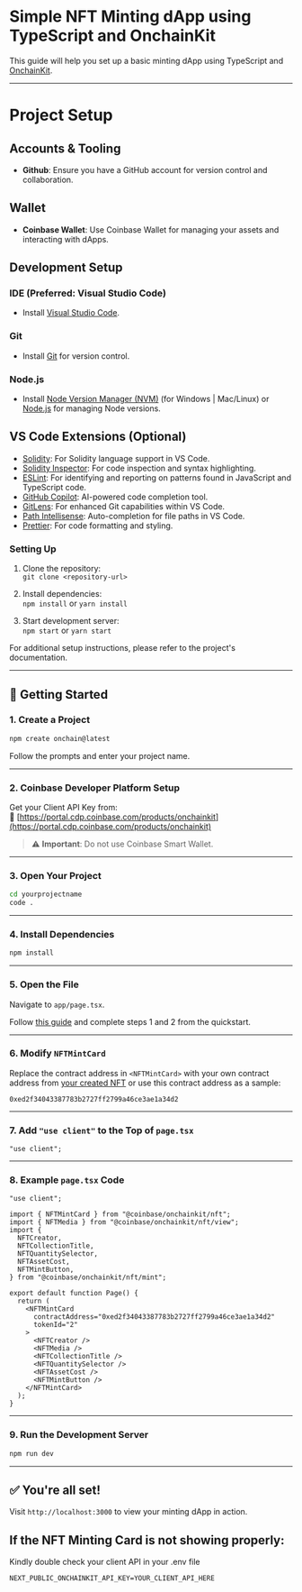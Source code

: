 # Simple NFT Minting dApp using TypeScript and OnchainKit

This guide will help you set up a basic minting dApp using TypeScript and [OnchainKit](https://docs.base.org/builderkits/onchainkit/).

---

# Project Setup

## Accounts & Tooling

- **Github**: Ensure you have a GitHub account for version control and collaboration.

## Wallet

- **Coinbase Wallet**: Use Coinbase Wallet for managing your assets and interacting with dApps.

## Development Setup

### IDE (Preferred: Visual Studio Code)

- Install [Visual Studio Code](https://code.visualstudio.com/).

### Git

- Install [Git](https://git-scm.com/) for version control.

### Node.js

- Install [Node Version Manager (NVM)](https://github.com/nvm-sh/nvm) (for Windows | Mac/Linux) or [Node.js](https://nodejs.org/en/) for managing Node versions.

## VS Code Extensions (Optional)

- [Solidity](https://marketplace.visualstudio.com/items?itemName=JuanBlanco.solidity): For Solidity language support in VS Code.
- [Solidity Inspector](https://marketplace.visualstudio.com/items?itemName=PraneshASP.vscode-solidity-inspector&fbclid=IwAR06u7pxaz64pHVdIi4EJxpurHagspg2sEjHusrTDdlkoYC38iKMiRqhgH0): For code inspection and syntax highlighting.
- [ESLint](https://marketplace.visualstudio.com/items?itemName=dbaeumer.vscode-eslint): For identifying and reporting on patterns found in JavaScript and TypeScript code.
- [GitHub Copilot](https://marketplace.visualstudio.com/items?itemName=GitHub.copilot): AI-powered code completion tool.
- [GitLens](https://marketplace.visualstudio.com/items?itemName=eamodio.gitlens): For enhanced Git capabilities within VS Code.
- [Path Intellisense](https://marketplace.visualstudio.com/items?itemName=christian-kohler.path-intellisense): Auto-completion for file paths in VS Code.
- [Prettier](https://marketplace.visualstudio.com/items?itemName=esbenp.prettier-vscode): For code formatting and styling.

### Setting Up

1. Clone the repository:  
   `git clone <repository-url>`

2. Install dependencies:  
   `npm install` or `yarn install`

3. Start development server:  
   `npm start` or `yarn start`

For additional setup instructions, please refer to the project's documentation.

---

## 🚀 Getting Started

### 1. Create a Project

```bash
npm create onchain@latest
```

Follow the prompts and enter your project name.

---

### 2. Coinbase Developer Platform Setup

Get your Client API Key from:  
🔗 [https://portal.cdp.coinbase.com/products/onchainkit](https://portal.cdp.coinbase.com/products/onchainkit)

> ⚠️ **Important**: Do not use Coinbase Smart Wallet.

---

### 3. Open Your Project

```bash
cd yourprojectname
code .
```

---

### 4. Install Dependencies

```bash
npm install
```

---

### 5. Open the File

Navigate to `app/page.tsx`.

Follow [this guide](https://docs.base.org/builderkits/onchainkit/mint/nft-mint-card) and complete steps 1 and 2 from the quickstart.

---

### 6. Modify `NFTMintCard`

Replace the contract address in `<NFTMintCard>` with your own contract address from [your created NFT](https://wallet.coinbase.com/assets/nft) or use this contract address as a sample:

```text
0xed2f34043387783b2727ff2799a46ce3ae1a34d2
```

---

### 7. Add `"use client"` to the Top of `page.tsx`

```tsx
"use client";
```

---

### 8. Example `page.tsx` Code

```tsx
"use client";

import { NFTMintCard } from "@coinbase/onchainkit/nft";
import { NFTMedia } from "@coinbase/onchainkit/nft/view";
import {
  NFTCreator,
  NFTCollectionTitle,
  NFTQuantitySelector,
  NFTAssetCost,
  NFTMintButton,
} from "@coinbase/onchainkit/nft/mint";

export default function Page() {
  return (
    <NFTMintCard
      contractAddress="0xed2f34043387783b2727ff2799a46ce3ae1a34d2"
      tokenId="2"
    >
      <NFTCreator />
      <NFTMedia />
      <NFTCollectionTitle />
      <NFTQuantitySelector />
      <NFTAssetCost />
      <NFTMintButton />
    </NFTMintCard>
  );
}
```

---

### 9. Run the Development Server

```bash
npm run dev
```

---

## ✅ You're all set!

Visit `http://localhost:3000` to view your minting dApp in action.

## If the NFT Minting Card is not showing properly:

Kindly double check your client API in your .env file

```
NEXT_PUBLIC_ONCHAINKIT_API_KEY=YOUR_CLIENT_API_HERE
```
